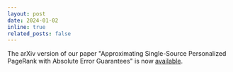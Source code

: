 ```yaml
---
layout: post
date: 2024-01-02
inline: true
related_posts: false
---
```


The arXiv version of our paper "Approximating Single-Source Personalized PageRank with Absolute Error Guarantees" is now [available](https://arxiv.org/abs/2401.01019).


